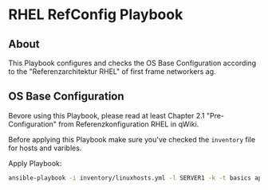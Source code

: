 # RHEL RefConfig Playbook

## About

This Playbook configures and checks the OS Base Configuration according to the "Referenzarchitektur RHEL" of first frame networkers ag.

## OS Base Configuration

Bevore using this Playbook, please read at least Chapter 2.1 "Pre-Configuration" from Referenzkonfiguration RHEL in qWiki.

Before applying this Playbook make sure you've checked the `inventory` file for hosts and varibles.

Apply Playbook:

```bash
ansible-playbook -i inventory/linuxhosts.yml -l SERVER1 -k -t basics apply.yml
```
